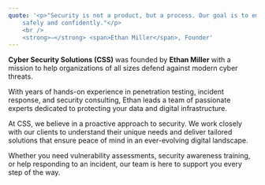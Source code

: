 ```yaml
---
quote: '<p>"Security is not a product, but a process. Our goal is to empower you to operate        
    safely and confidently."</p>
    <br />
    <strong>–</strong> <span>Ethan Miller</span>, Founder' 
---
```


**Cyber Security Solutions (CSS)** was founded by **Ethan Miller** with a mission to help organizations of all sizes defend against modern cyber threats.

With years of hands-on experience in penetration testing, incident response, and security consulting, Ethan leads a team of passionate experts dedicated to protecting your data and digital infrastructure.

At CSS, we believe in a proactive approach to security. We work closely with our clients to understand their unique needs and deliver tailored solutions that ensure peace of mind in an ever-evolving digital landscape.

Whether you need vulnerability assessments, security awareness training, or help responding to an incident, our team is here to support you every step of the way.


